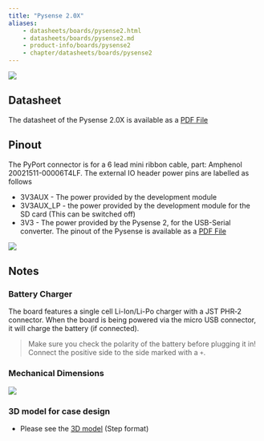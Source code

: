 ```yaml
---
title: "Pysense 2.0X"
aliases:
    - datasheets/boards/pysense2.html
    - datasheets/boards/pysense2.md
    - product-info/boards/pysense2
    - chapter/datasheets/boards/pysense2
---
```


![](/gitbook/assets/pysense2_desc.png)

## Datasheet

The datasheet of the Pysense 2.0X is available as a [PDF File](/gitbook/assets/PySense2X_specsheet.pdf)

## Pinout

The PyPort connector is for a 6 lead mini ribbon cable, part: Amphenol 20021511-00006T4LF. The external IO header power pins are labelled as follows
* 3V3AUX - The power provided by the development module 
* 3V3AUX_LP - the power provided by the development module for the SD card (This can be switched off)
* 3V3 - The power provided by the Pysense 2, for the USB-Serial converter.
The pinout of the Pysense is available as a [PDF File](/gitbook/assets/pysense2-pinout.pdf)


![](/gitbook/assets/pysense2-pinout.png)
## Notes
### Battery Charger

The board features a single cell Li-Ion/Li-Po charger with a JST PHR‑2 connector. When the board is being powered via the micro USB connector, it will charge the battery (if connected).
> Make sure you check the polarity of the battery before plugging it in! Connect the positive side to the side marked with a `+`.

### Mechanical Dimensions

![](/gitbook/assets/Pysense_v2.0X_MechanicalDimensions.png)


### 3D model for case design

* Please see the [3D model](/gitbook/assets/pysense_v2.0X.step) (Step format)